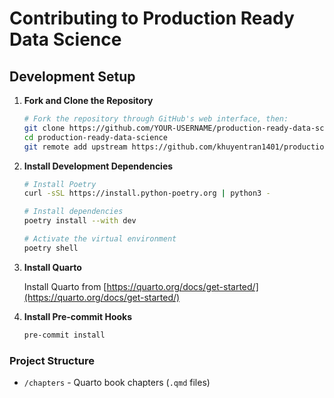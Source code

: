 # Contributing to Production Ready Data Science

## Development Setup

1. **Fork and Clone the Repository**

   ```bash
   # Fork the repository through GitHub's web interface, then:
   git clone https://github.com/YOUR-USERNAME/production-ready-data-science.git
   cd production-ready-data-science
   git remote add upstream https://github.com/khuyentran1401/production-ready-data-science.git
   ```

2. **Install Development Dependencies**

   ```bash
   # Install Poetry
   curl -sSL https://install.python-poetry.org | python3 -

   # Install dependencies
   poetry install --with dev

   # Activate the virtual environment
   poetry shell
   ```

3. **Install Quarto**

   Install Quarto from [https://quarto.org/docs/get-started/](https://quarto.org/docs/get-started/)

4. **Install Pre-commit Hooks**

   ```bash
   pre-commit install
   ```

### Project Structure

- `/chapters` - Quarto book chapters (`.qmd` files)
